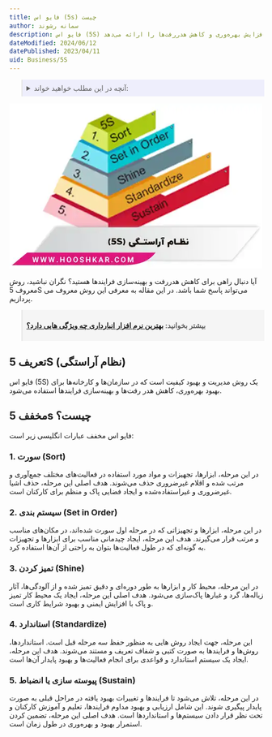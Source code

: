 ```yaml
---
title: فایو اس (5s) چیست
author: سمانه رشوند
description: فایو اس (5S) اصول اساسی مدیریت کیفیت و بهبود فرایندها را بر اساس سازماندهی، تمیزی، استانداردسازی و پیوستگی ارائه می‌دهد. این روش بهبود کیفیت به طور گسترده‌ای در سازمان‌ها و کارخانه‌ها در سراسر جهان استفاده می‌شود و بهبود عملکرد، افزایش بهره‌وری و کاهش هدررفت‌ها را ارائه می‌دهد.
dateModified: 2024/06/12
datePublished: 2023/04/11
uid: Business/5S
---
```


<blockquote style="background-color:#eeeefc; padding:0.5rem">

<details>
  <summary>آنچه در این مطلب خواهید خواند:</summary>
  <ul>
    <li>تعریف فایو اس (5S)</li>
    <li>5s مخفف چیست؟</li>
    <ul>
      <li>سورت (Sort)</li>
      <li>سیستم بندی (Set in Order)</li>
      <li>تمیز کردن (Shine)</li>
      <li>استاندارد (Standardize)</li>
      <li>پیوسته سازی یا انضباط (Sustain)</li>
    </ul>
  </ul>
</details>

</blockquote>

![فایو اس (5S) چیست؟](./Images/5S-02.webp)

آیا دنبال راهی برای کاهش هدررفت و بهینه‌سازی فرایندها هستید؟ نگران نباشید، روش معروف 5S می‌تواند پاسخ شما باشد. در این مقاله به معرفی این روش معروف می پردازیم.

<blockquote style="background-color:#f5f5f5; padding:0.5rem">
<p><strong>بیشتر بخوانید: <a href="https://www.hooshkar.com/Wiki/Financial/TheBestInventorySoftware" target="_blank">بهترین نرم افزار انبارداری چه ویژگی هایی دارد؟
</a></p></strong></blockquote>

## تعریف 5S (نظام آراستگی)
فایو اس (5S) یک روش مدیریت و بهبود کیفیت است که در سازمان‌ها و کارخانه‌ها برای بهبود بهره‌وری، کاهش هدر رفت‌ها و بهینه‌سازی فرایندها استفاده می‌شود. 

## مخفف 5s چیست؟

فایو اس مخفف عبارات انگلیسی زیر است:

### 1. سورت (Sort)
در این مرحله، ابزارها، تجهیزات و مواد مورد استفاده در فعالیت‌های مختلف جمع‌آوری و مرتب شده و اقلام غیرضروری حذف می‌شوند. هدف اصلی این مرحله، حذف اشیا غیرضروری و غیراستفاده‌شده و ایجاد فضایی پاک و منظم برای کارکنان است.

### 2. سیستم بندی (Set in Order)
در این مرحله، ابزارها و تجهیزاتی که در مرحله اول سورت شده‌اند، در مکان‌های مناسب و مرتب قرار می‌گیرند. هدف این مرحله، ایجاد چیدمانی مناسب برای ابزارها و تجهیزات به گونه‌ای که در طول فعالیت‌ها بتوان به راحتی از آن‌ها استفاده کرد.

### 3. تمیز کردن (Shine)
 در این مرحله، محیط کار و ابزارها به طور دوره‌ای و دقیق تمیز شده و از آلودگی‌ها، آثار زباله‌ها، گرد و غبارها پاک‌سازی می‌شود. هدف اصلی این مرحله، ایجاد یک محیط کار تمیز و پاک با افزایش ایمنی و بهبود شرایط کاری است.

### 4. استاندارد (Standardize)
این مرحله، جهت ایجاد روش هایی به منظور حفظ سه مرحله قبل است. استانداردها، روش‌ها و فرایندها به صورت کتبی و شفاف تعریف و مستند می‌شوند. هدف این مرحله، ایجاد یک سیستم استاندارد و قواعدی برای انجام فعالیت‌ها و بهبود پایدار آن‌ها است.

### 5. پیوسته سازی یا انضباط (Sustain)
در این مرحله، تلاش می‌شود تا فرایند‌ها و تغییرات بهبود یافته در مراحل قبلی به صورت پایدار پیگیری شوند. این شامل ارزیابی و بهبود مداوم فرایند‌ها، تعلیم و آموزش کارکنان و تحت نظر قرار دادن سیستم‌ها و استانداردها است. هدف اصلی این مرحله، تضمین کردن استمرار بهبود و بهره‌وری در طول زمان است.
